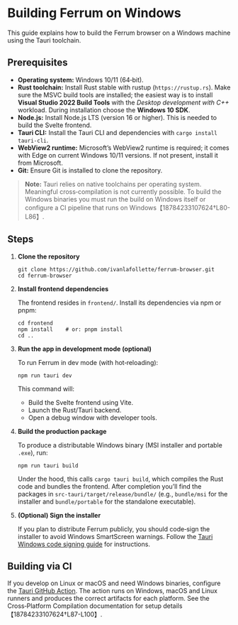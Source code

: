 # Building Ferrum on Windows

This guide explains how to build the Ferrum browser on a Windows machine using the Tauri toolchain.

## Prerequisites

* **Operating system:** Windows 10/11 (64‑bit).
* **Rust toolchain:** Install Rust stable with rustup (`https://rustup.rs`). Make sure the MSVC build tools are installed; the easiest way is to install **Visual Studio 2022 Build Tools** with the *Desktop development with C++* workload. During installation choose the **Windows 10 SDK**.
* **Node.js:** Install Node.js LTS (version 16 or higher). This is needed to build the Svelte frontend.
* **Tauri CLI:** Install the Tauri CLI and dependencies with `cargo install tauri-cli`.
* **WebView2 runtime:** Microsoft’s WebView2 runtime is required; it comes with Edge on current Windows 10/11 versions. If not present, install it from Microsoft.
* **Git:** Ensure Git is installed to clone the repository.

> **Note:** Tauri relies on native toolchains per operating system. Meaningful cross‑compilation is not currently possible. To build the Windows binaries you must run the build on Windows itself or configure a CI pipeline that runs on Windows【18784233107624†L80-L86】.

## Steps

1. **Clone the repository**

   ```shell
   git clone https://github.com/ivanlafollette/ferrum-browser.git
   cd ferrum-browser
   ```

2. **Install frontend dependencies**

   The frontend resides in `frontend/`. Install its dependencies via npm or pnpm:

   ```shell
   cd frontend
   npm install    # or: pnpm install
   cd ..
   ```

3. **Run the app in development mode (optional)**

   To run Ferrum in dev mode (with hot‑reloading):

   ```shell
   npm run tauri dev
   ```

   This command will:

   - Build the Svelte frontend using Vite.
   - Launch the Rust/Tauri backend.
   - Open a debug window with developer tools.

4. **Build the production package**

   To produce a distributable Windows binary (MSI installer and portable `.exe`), run:

   ```shell
   npm run tauri build
   ```

   Under the hood, this calls `cargo tauri build`, which compiles the Rust code and bundles the frontend. After completion you’ll find the packages in `src-tauri/target/release/bundle/` (e.g., `bundle/msi` for the installer and `bundle/portable` for the standalone executable).

5. **(Optional) Sign the installer**

   If you plan to distribute Ferrum publicly, you should code‑sign the installer to avoid Windows SmartScreen warnings. Follow the [Tauri Windows code signing guide](https://tauri.app/v1/guides/distribution/windows-code-signing/) for instructions.

## Building via CI

If you develop on Linux or macOS and need Windows binaries, configure the [Tauri GitHub Action](https://github.com/tauri-apps/tauri-action). The action runs on Windows, macOS and Linux runners and produces the correct artifacts for each platform. See the Cross‑Platform Compilation documentation for setup details【18784233107624†L87-L100】.
